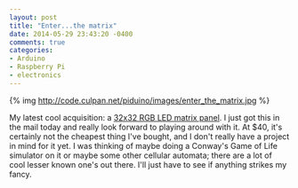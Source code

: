```yaml
---
layout: post
title: "Enter...the matrix"
date: 2014-05-29 23:43:20 -0400
comments: true
categories: 
- Arduino
- Raspberry Pi
- electronics
---
```

{% img http://code.culpan.net/piduino/images/enter_the_matrix.jpg %}

My latest cool acquisition: a [32x32 RGB LED matrix panel](https://www.adafruit.com/products/1484).  I just got this in the mail today and really look forward to playing around with it.  At $40, it's certainly not the cheapest thing I've bought, and I don't really have a project in mind for it yet.  I was thinking of maybe doing a Conway's Game of Life simulator on it or maybe some other cellular automata; there are a lot of cool lesser known one's out there.  I'll just have to see if anything strikes my fancy.